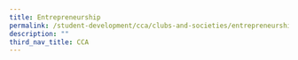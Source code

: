 ```yaml
---
title: Entrepreneurship
permalink: /student-development/cca/clubs-and-societies/entrepreneurship/
description: ""
third_nav_title: CCA
---
```

